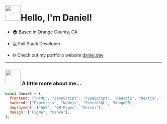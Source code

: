 <h1 align="left" id="macropower-title"><img src="https://media.giphy.com/media/xUA7b5PIAKwmSZiTxC/giphy.gif" width="50">Hello, I'm Daniel!</h1>

- :house: Based in Orange County, CA
- :computer: Full Stack Developer

 - 🌐 Check out my portfolio website <a href="https://www.dxniel.dev">dxniel.dev</a>
---

### <img src="https://media.giphy.com/media/BmzqC8YEtarJK/giphy.gif" width="50"> A little more about me...






```JavaScript
const daniel = {
  frontend: ["HTML", "JavaScript", "TypeScript", "Reactjs", "Nextjs", "CSS", "Tailwind"],
  backend: ["Expressjs", "Nodejs", "PostreSQL", "MongoDB],
  deployment: ["AWS", "GH-Pages", "Vercel"],
  design: ["Figma", "Canva"],
};
```
